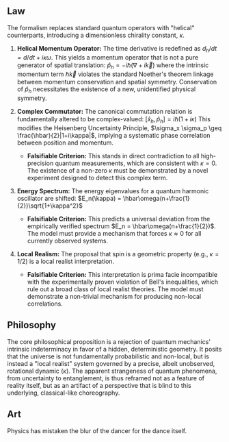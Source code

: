 ## Law
The formalism replaces standard quantum operators with "helical" counterparts, introducing a dimensionless chirality constant, $\kappa$.

1.  **Helical Momentum Operator:** The time derivative is redefined as $d_h/dt = d/dt + i\kappa\omega$. This yields a momentum operator that is not a pure generator of spatial translation:
    $\hat{p}_h = -i\hbar(\nabla + i\vec{k})$ where the intrinsic momentum term $\hbar\vec{k}$ violates the standard Noether's theorem linkage between momentum conservation and spatial symmetry. Conservation of $\hat{p}_h$ necessitates the existence of a new, unidentified physical symmetry.

2.  **Complex Commutator:** The canonical commutation relation is fundamentally altered to be complex-valued:
    $[\hat{x}_h, \hat{p}_h] = i\hbar(1+i\kappa)$
    This modifies the Heisenberg Uncertainty Principle, $\sigma_x \sigma_p \geq \frac{\hbar}{2}|1+i\kappa|$, implying a systematic phase correlation between position and momentum.
    *   **Falsifiable Criterion:** This stands in direct contradiction to all high-precision quantum measurements, which are consistent with $\kappa=0$. The existence of a non-zero $\kappa$ must be demonstrated by a novel experiment designed to detect this complex term.

3.  **Energy Spectrum:** The energy eigenvalues for a quantum harmonic oscillator are shifted:
    $E_n(\kappa) = \hbar\omega(n+\frac{1}{2})\sqrt{1+\kappa^2}$
    *   **Falsifiable Criterion:** This predicts a universal deviation from the empirically verified spectrum $E_n = \hbar\omega(n+\frac{1}{2})$. The model must provide a mechanism that forces $\kappa \approx 0$ for all currently observed systems.

4.  **Local Realism:** The proposal that spin is a geometric property (e.g., $\kappa=1/2$) is a local realist interpretation.
    *   **Falsifiable Criterion:** This interpretation is prima facie incompatible with the experimentally proven violation of Bell's inequalities, which rule out a broad class of local realist theories. The model must demonstrate a non-trivial mechanism for producing non-local correlations.

## Philosophy
The core philosophical proposition is a rejection of quantum mechanics' intrinsic indeterminacy in favor of a hidden, deterministic geometry. It posits that the universe is not fundamentally probabilistic and non-local, but is instead a "local realist" system governed by a precise, albeit unobserved, rotational dynamic ($\kappa$). The apparent strangeness of quantum phenomena, from uncertainty to entanglement, is thus reframed not as a feature of reality itself, but as an artifact of a perspective that is blind to this underlying, classical-like choreography.

## Art
Physics has mistaken the blur of the dancer for the dance itself.